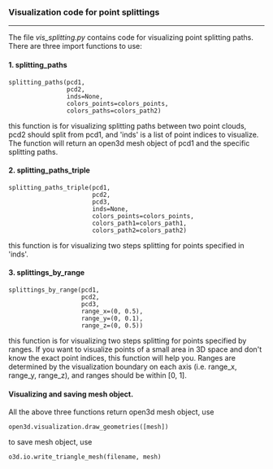 ### Visualization code for point splittings

----

The file *vis_splitting.py* contains code for visualizing point splitting paths. There are three import functions to use:

#### 1. splitting_paths
```angular2html
splitting_paths(pcd1, 
                pcd2, 
                inds=None, 
                colors_points=colors_points, 
                colors_paths=colors_path2)
```
this function is for visualizing splitting paths between two point clouds, pcd2 should split from pcd1, and 'inds' is a list of point indices to visualize. The function will return an open3d mesh object of pcd1 and the specific splitting paths.

#### 2. splitting_paths_triple
```angular2html
splitting_paths_triple(pcd1, 
                       pcd2, 
                       pcd3, 
                       inds=None, 
                       colors_points=colors_points, 
                       colors_path1=colors_path1,
                       colors_path2=colors_path2)
```
this function is for visualizing two steps splitting for points specified in 'inds'.

#### 3. splittings_by_range
```angular2html
splittings_by_range(pcd1, 
                    pcd2, 
                    pcd3,
                    range_x=(0, 0.5),
                    range_y=(0, 0.1),
                    range_z=(0, 0.5))
```
this function is for visualizing two steps splitting for points specified by ranges. If you want to visualize points 
of a small area in 3D space and don't know the exact point indices, this function will help you. Ranges are determined
by the visualization boundary on each axis (i.e. range_x, range_y, range_z), and ranges should be within [0, 1]. 

#### Visualizing and saving mesh object.
All the above three functions return open3d mesh object, use
```angular2html
open3d.visualization.draw_geometries([mesh])
```
to save mesh object, use
```angular2html
o3d.io.write_triangle_mesh(filename, mesh)
```
